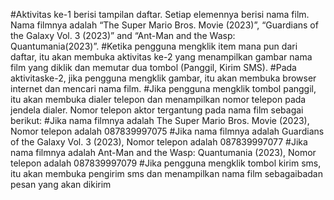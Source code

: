 #Aktivitas ke-1 berisi tampilan daftar. Setiap elemennya berisi nama film. Nama filmnya adalah “The Super Mario Bros. Movie (2023)”, “Guardians of the Galaxy Vol. 3 (2023)” and “Ant-Man and the Wasp: Quantumania(2023)”.
#Ketika pengguna mengklik item mana pun dari daftar, itu akan membuka aktivitas ke-2 yang menampilkan gambar nama film yang diklik dan memutar dua tombol (Panggil, Kirim SMS).
#Pada aktivitaske-2, jika pengguna mengklik gambar, itu akan membuka browser internet dan mencari nama film.
#Jika pengguna mengklik tombol panggil, itu akan membuka dialer telepon dan menampilkan nomor telepon pada jendela dialer. Nomor telepon aktor tergantung pada nama film sebagai berikut:
#Jika nama filmnya adalah The Super Mario Bros. Movie (2023), Nomor telepon adalah 087839997075
#Jika nama filmnya adalah Guardians of the Galaxy Vol. 3 (2023), Nomor telepon adalah 087839997077
#Jika nama filmnya adalah Ant-Man and the Wasp: Quantumania (2023), Nomor telepon adalah 087839997079
#Jika pengguna mengklik tombol kirim sms, itu akan membuka pengirim sms dan menampilkan nama film sebagaibadan pesan yang akan dikirim
